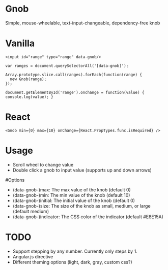 # Gnob
Simple, mouse-wheelable, text-input-changeable, dependency-free knob

# Vanilla
    <input id="range" type="range" data-gnob/>

    var ranges = document.querySelectorAll('[data-gnob]');

    Array.prototype.slice.call(ranges).forEach(function(range) {
      new Gnob(range);
    });

    document.getElementById('range').onchange = function(value) { console.log(value); }

# React
    <Gnob min={0} max={10} onChange={React.PropTypes.func.isRequired} />

# Usage
* Scroll wheel to change value
* Double click a gnob to input value (supports up and down arrows)

#Options
* (data-gnob-)max: The max value of the knob (default 0)
* (data-gnob-)min: The min value of the knob (default 10)
* (data-gnob-)initial: The initial value of the knob (default 0)
* (data-gnob-)size: The size of the knob as small, medium, or large (default medium)
* (data-gnob-)indicator: The CSS color of the indicator (default #E8E15A)

# TODO
* Support stepping by any number. Currently only steps by 1.
* Angular.js directive
* Different theming options (light, dark, gray, custom css?)